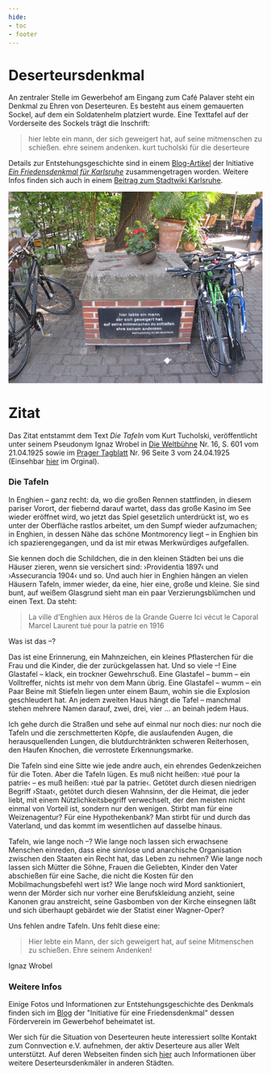 ```yaml
---
hide:
- toc
- footer
---
```


# Deserteursdenkmal

An zentraler Stelle im Gewerbehof am Eingang zum Café Palaver steht ein Denkmal zu Ehren von Deserteuren. Es besteht aus einem gemauerten Sockel, auf dem ein Soldatenhelm platziert wurde. Eine Texttafel auf der Vorderseite des Sockels trägt die Inschrift:

> hier lebte ein mann,
der sich geweigert hat,
auf seine mitmenschen zu schießen.
ehre seinem andenken.
kurt tucholski für die deserteure

Details zur Entstehungsgeschichte sind in einem [Blog-Artikel](http://friedensdenkmal-karlsruhe.de/index.php?option=com_k2&amp;view=item&amp;id=47:das-karlsruher-deserteursdenkmal&amp;Itemid=134) der Initiative _[Ein Friedensdenkmal für Karlsruhe](http://friedensdenkmal-karlsruhe.de)_ zusammengetragen worden. Weitere Infos finden sich auch in einem [Beitrag zum Stadtwiki Karlsruhe](http://ka.stadtwiki.net/Deserteurdenkmal).

![Deserteursdenkmal](img/Deserteursdenkmal.jpg)

# Zitat

Das Zitat entstammt dem Text *Die Tafeln* vom Kurt Tucholski, veröffentlicht unter seinem Pseudonym Ignaz Wrobel in
[Die Weltbühne](https://de.wikipedia.org/wiki/Die_Weltb%C3%BChne)
Nr. 16, S. 601 vom 21.04.1925 sowie im
[Prager Tagblatt](https://de.wikipedia.org/wiki/Prager_Tagblatt)
Nr. 96 Seite 3 vom 24.04.1925
(Einsehbar [hier](http://anno.onb.ac.at/cgi-content/anno?apm=0&aid=ptb&datum=19250424&seite=3) im Orginal).

### Die Tafeln

In Enghien – ganz recht: da, wo die großen Rennen stattfinden, in diesem pariser Vorort, der fiebernd darauf wartet, dass das große Kasino im See wieder eröffnet wird, wo jetzt das Spiel gesetzlich unterdrückt ist, wo es unter der Oberfläche rastlos arbeitet, um den Sumpf wieder aufzumachen; in Enghien, in dessen Nähe das schöne Montmorency liegt – in Enghien bin ich spazierengegangen, und da ist mir etwas Merkwürdiges aufgefallen.

Sie kennen doch die Schildchen, die in den kleinen Städten bei uns die Häuser zieren, wenn sie versichert sind: ›Providentia 1897‹ und ›Assecurancia 1904‹ und so. Und auch hier in Enghien hängen an vielen Häusern Tafeln, immer wieder, da eine, hier eine, große und kleine. Sie sind bunt, auf weißem Glasgrund sieht man ein paar Verzierungsblümchen und einen Text. Da steht:

> La ville d'Enghien
aux Héros de la Grande Guerre
Ici vécut le Caporal Marcel Laurent
tué pour la patrie en 1916

Was ist das –?

Das ist eine Erinnerung, ein Mahnzeichen, ein kleines Pflasterchen für die Frau und die Kinder, die der zurückgelassen hat. Und so viele –! Eine Glastafel – klack, ein trockner Gewehrschuß. Eine Glastafel – bumm – ein Volltreffer, nichts ist mehr von dem Mann übrig. Eine Glastafel – wumm – ein Paar Beine mit Stiefeln liegen unter einem Baum, wohin sie die Explosion geschleudert hat. An jedem zweiten Haus hängt die Tafel – manchmal stehen mehrere Namen darauf, zwei, drei, vier ... an beinah jedem Haus.

Ich gehe durch die Straßen und sehe auf einmal nur noch dies: nur noch die Tafeln und die zerschmetterten Köpfe, die auslaufenden Augen, die herausquellenden Lungen, die blutdurchtränkten schweren Reiterhosen, den Haufen Knochen, die verrostete Erkennungsmarke.

Die Tafeln sind eine Sitte wie jede andre auch, ein ehrendes Gedenkzeichen für die Toten. Aber die Tafeln lügen. Es muß nicht heißen: ›tué pour la patrie‹ – es muß heißen: ›tué par la patrie‹. Getötet durch diesen niedrigen Begriff ›Staat‹, getötet durch diesen Wahnsinn, der die Heimat, die jeder liebt, mit einem Nützlichkeitsbegriff verwechselt, der den meisten nicht einmal von Vorteil ist, sondern nur den wenigen. Stirbt man für eine Weizenagentur? Für eine Hypothekenbank? Man stirbt für und durch das Vaterland, und das kommt im wesentlichen auf dasselbe hinaus.

Tafeln, wie lange noch –? Wie lange noch lassen sich erwachsene Menschen einreden, dass eine sinnlose und anarchische Organisation zwischen den Staaten ein Recht hat, das Leben zu nehmen? Wie lange noch lassen sich Mütter die Söhne, Frauen die Geliebten, Kinder den Vater abschießen für eine Sache, die nicht die Kosten für den Mobilmachungsbefehl wert ist? Wie lange noch wird Mord sanktioniert, wenn der Mörder sich nur vorher eine Berufskleidung anzieht, seine Kanonen grau anstreicht, seine Gasbomben von der Kirche einsegnen läßt und sich überhaupt gebärdet wie der Statist einer Wagner-Oper?

Uns fehlen andre Tafeln. Uns fehlt diese eine:

> Hier lebte ein Mann, der sich geweigert hat,
auf seine Mitmenschen zu schießen.
Ehre seinem Andenken!

Ignaz Wrobel

### Weitere Infos

Einige Fotos und Informationen zur Entstehungsgeschichte des Denkmals finden sich im [Blog](http://friedensdenkmal-karlsruhe.de/index.php?option=com_k2&view=item&id=47:das-karlsruher-deserteursdenkmal&Itemid=134) der "Initiative für eine Friedensdenkmal" dessen Förderverein im Gewerbehof beheimatet ist.

Wer sich für die Situation von Deserteuren heute interessiert sollte Kontakt zum Connvection e.V. aufnehmen, der aktiv Deserteure aus aller Welt unterstützt. Auf deren Webseiten finden sich [hier](https://de.connection-ev.org/article-2057) auch Informationen über weitere Deserteursdenkmäler in anderen Städten.
